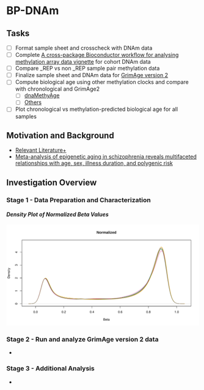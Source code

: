 # **BP-DNAm**

## Tasks
- [ ] Format sample sheet and crosscheck with DNAm data
- [ ] Complete [A cross-package Bioconductor workflow for analysing methylation array data vignette](https://bioconductor.org/packages/release/workflows/vignettes/methylationArrayAnalysis/inst/doc/methylationArrayAnalysis.html#data-exploration) for cohort DNAm data
- [ ] Compare _REP vs non _REP sample pair methylation data
- [ ] Finalize sample sheet and DNAm data for [GrimAge version 2](https://www.aging-us.com/article/204434/text)
- [ ] Compute biological age using other methylation clocks and compare with chronological and GrimAge2
  - [ ] [dnaMethyAge](https://github.com/yiluyucheng/dnaMethyAge)
  - [ ] [Others](https://chatgpt.com/share/62a27044-dbc2-4f25-8202-dbef1f2c51c8)
- [ ] Plot chronological vs methylation-predicted biological age for all samples

## Motivation and Background
  - [Relevant Literature+](https://docs.google.com/spreadsheets/d/10S1L54l_t6icdOtmu1MQopsLwvqsSE8iASmZKH2Rtlc)
  - [Meta-analysis of epigenetic aging in schizophrenia reveals multifaceted relationships with age, sex, illness duration, and polygenic risk](https://clinicalepigeneticsjournal.biomedcentral.com/articles/10.1186/s13148-024-01660-8)

## Investigation Overview

### **Stage 1 - Data Preparation and Characterization**
#### _Density Plot of Normalized Beta Values_
![Density Plot of Normalized Beta Values](./BPDNAm_Density_Plot_Betas_nolegend.svg "Density Plot of Normalized Beta Values")

### **Stage 2 - Run and analyze GrimAge version 2 data**
  - 

### **Stage 3 - Additional Analysis**
  - 
